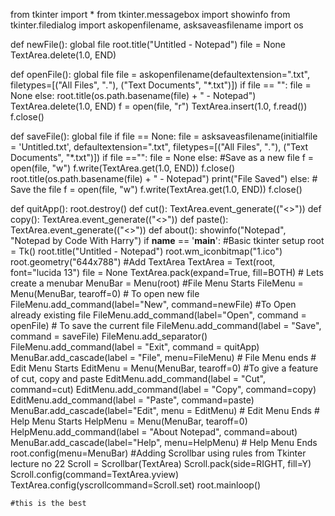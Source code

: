 
from tkinter import *
from tkinter.messagebox import showinfo
from tkinter.filedialog import askopenfilename, asksaveasfilename
import os

def newFile():
    global file
        root.title("Untitled - Notepad")
            file = None
                TextArea.delete(1.0, END)

def openFile():
    global file
        file = askopenfilename(defaultextension=".txt",
                                   filetypes=[("All Files", "*.*"),
                                                                        ("Text Documents", "*.txt")])
                                                                            if file == "":
                                                                                    file = None
                                                                                        else:
                                                                                                root.title(os.path.basename(file) + " - Notepad")
                                                                                                        TextArea.delete(1.0, END)
                                                                                                                f = open(file, "r")
                                                                                                                        TextArea.insert(1.0, f.read())
                                                                                                                                f.close()

def saveFile():
    global file
        if file == None:
                file = asksaveasfilename(initialfile = 'Untitled.txt', defaultextension=".txt",
                                           filetypes=[("All Files", "*.*"),
                                                                                ("Text Documents", "*.txt")])
                                                                                        if file =="":
                                                                                                    file = None
        else:
                    #Save as a new file
                                f = open(file, "w")
                                            f.write(TextArea.get(1.0, END))
                                                        f.close()
            root.title(os.path.basename(file) + " - Notepad")
                        print("File Saved")
                            else:
                                    # Save the file
                                            f = open(file, "w")
                                                    f.write(TextArea.get(1.0, END))
                                                            f.close()

def quitApp():
    root.destroy()
def cut():
    TextArea.event_generate(("<>"))
def copy():
    TextArea.event_generate(("<>"))
def paste():
    TextArea.event_generate(("<>"))
def about():
    showinfo("Notepad", "Notepad by Code With Harry")
if __name__ == '__main__':
    #Basic tkinter setup
        root = Tk()
            root.title("Untitled - Notepad")
                root.wm_iconbitmap("1.ico")
                    root.geometry("644x788")
    #Add TextArea
        TextArea = Text(root, font="lucida 13")
            file = None
                TextArea.pack(expand=True, fill=BOTH)
    # Lets create a menubar
        MenuBar = Menu(root)
    #File Menu Starts
        FileMenu = Menu(MenuBar, tearoff=0)
            # To open new file
                FileMenu.add_command(label="New", command=newFile)
    #To Open already existing file
        FileMenu.add_command(label="Open", command = openFile)
    # To save the current file
    FileMenu.add_command(label = "Save", command = saveFile)
        FileMenu.add_separator()
            FileMenu.add_command(label = "Exit", command = quitApp)
                MenuBar.add_cascade(label = "File", menu=FileMenu)
                    # File Menu ends
    # Edit Menu Starts
        EditMenu = Menu(MenuBar, tearoff=0)
            #To give a feature of cut, copy and paste
                EditMenu.add_command(label = "Cut", command=cut)
                    EditMenu.add_command(label = "Copy", command=copy)
                        EditMenu.add_command(label = "Paste", command=paste)
    MenuBar.add_cascade(label="Edit", menu = EditMenu)
    # Edit Menu Ends
    # Help Menu Starts
        HelpMenu = Menu(MenuBar, tearoff=0)
            HelpMenu.add_command(label = "About Notepad", command=about)
                MenuBar.add_cascade(label="Help", menu=HelpMenu)
    # Help Menu Ends
    root.config(menu=MenuBar)
    #Adding Scrollbar using rules from Tkinter lecture no 22
        Scroll = Scrollbar(TextArea)
            Scroll.pack(side=RIGHT,  fill=Y)
                Scroll.config(command=TextArea.yview)
                    TextArea.config(yscrollcommand=Scroll.set)
    root.mainloop()
    
    #this is the best

